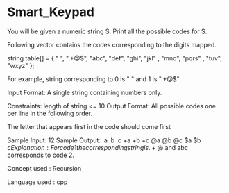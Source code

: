 # Smart_Keypad
You will be given a numeric string S. Print all the possible codes for S.

Following vector contains the codes corresponding to the digits mapped.

string table[] = { " ", ".+@$", "abc", "def", "ghi", "jkl" , "mno", "pqrs" , "tuv", "wxyz" };

For example, string corresponding to 0 is " " and 1 is ".+@$"


Input Format:
A single string containing numbers only.

Constraints:
length of string <= 10
Output Format:
All possible codes one per line in the following order.

The letter that appears first in the code should come first

Sample Input:
12
Sample Output:
.a
.b
.c
+a
+b
+c
@a
@b
@c
$a
$b
$c
Explanation:
For code 1 the corresponding string is .+@$ and abc corresponds to code 2.

Concept used : Recursion

Language used : cpp
